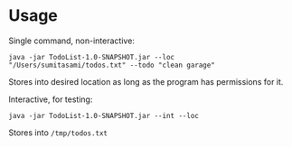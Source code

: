 # Usage

Single command, non-interactive:

```shell
java -jar TodoList-1.0-SNAPSHOT.jar --loc "/Users/sumitasami/todos.txt" --todo "clean garage"
```
Stores into desired location as long as the program has permissions for it. 

Interactive, for testing: 

```shell
java -jar TodoList-1.0-SNAPSHOT.jar --int --loc 
```
Stores into `/tmp/todos.txt`